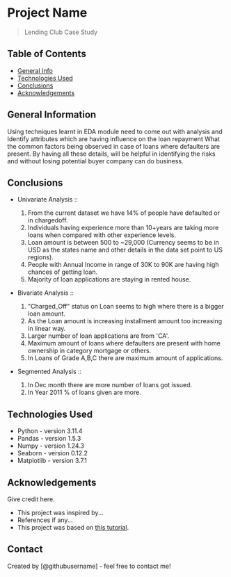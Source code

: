 # Project Name
> Lending Club Case Study 


## Table of Contents
* [General Info](#general-information)
* [Technologies Used](#technologies-used)
* [Conclusions](#conclusions)
* [Acknowledgements](#acknowledgements)

<!-- You can include any other section that is pertinent to your problem -->

## General Information
Using techniques learnt in EDA module need to come out with analysis and Identify attributes which are having influence on the loan repayment
What the common factors being observed in case of loans where defaulters are present.
By having all these details, will be helpful in identifying the risks and without losing potential buyer company can do business.

## Conclusions
- Univariate Analysis ::
  1. From the current dataset we have 14% of people have defaulted or in chargedoff.
  2. Individuals having experience more than 10+years are taking more loans when compared with other experience levels.
  3. Loan amount is between 500 to ~29,000 (Currency seems to be in USD as the states name and other details in the data set point to US regions).
  4. People with Annual Income in range of 30K to 90K are having high chances of getting loan.
  5. Majority of loan applications are staying in rented house.
  
- Bivariate Analysis ::
  1. "Charged_Off" status on Loan seems to high where there is a bigger loan amount.
  2. As the Loan amount is increasing installment amount too increasing in linear way.
  3. Larger number of loan applications are from 'CA'.
  4. Maximum amount of loans where defaulters are present with home ownership in category mortgage or others.
  5. In Loans of Grade A,B,C there are maximum amount of applications.
  
- Segmented Analysis ::
  1. In Dec month there are more number of loans got issued.
  2. In Year 2011 % of loans given are more.


## Technologies Used

- Python - version 3.11.4
- Pandas - version 1.5.3
- Numpy - version 1.24.3
- Seaborn - version 0.12.2
- Matplotlib - version 3.7.1

## Acknowledgements
Give credit here.
- This project was inspired by...
- References if any...
- This project was based on [this tutorial](https://www.example.com).


## Contact
Created by [@githubusername] - feel free to contact me!


<!-- Optional -->
<!-- ## License -->
<!-- This project is open source and available under the [... License](). -->

<!-- You don't have to include all sections - just the one's relevant to your project -->